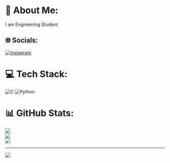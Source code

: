 # 💫 About Me:
I am Engineering Student 


## 🌐 Socials:
[![Instagram](https://img.shields.io/badge/Instagram-%23E4405F.svg?logo=Instagram&logoColor=white)](https://instagram.com/hulugesh_54321_) 

# 💻 Tech Stack:
![C](https://img.shields.io/badge/c-%2300599C.svg?style=flat&logo=c&logoColor=white) ![Python](https://img.shields.io/badge/python-3670A0?style=flat&logo=python&logoColor=ffdd54)
# 📊 GitHub Stats:
![](https://github-readme-stats.vercel.app/api?username=Kirangit12345&theme=yeblu&hide_border=false&include_all_commits=true&count_private=true)<br/>
![](https://github-readme-streak-stats.herokuapp.com/?user=Kirangit12345&theme=yeblu&hide_border=false)<br/>
![](https://github-readme-stats.vercel.app/api/top-langs/?username=Kirangit12345&theme=yeblu&hide_border=false&include_all_commits=true&count_private=true&layout=compact)

---
[![](https://visitcount.itsvg.in/api?id=Kirangit12345&icon=0&color=3)](https://visitcount.itsvg.in)

<!-- Proudly created with GPRM ( https://gprm.itsvg.in ) -->
